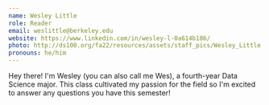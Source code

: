 ```yaml
---
name: Wesley Little
role: Reader
email: weslittle@berkeley.edu
website: https://www.linkedin.com/in/wesley-l-0a614b186/
photo: http://ds100.org/fa22/resources/assets/staff_pics/Wesley_Little.jpeg
pronouns: he/him
---
```

Hey there! I'm Wesley (you can also call me Wes), a fourth-year Data Science major. This class cultivated my passion for the field so I'm excited to answer any questions you have this semester!
